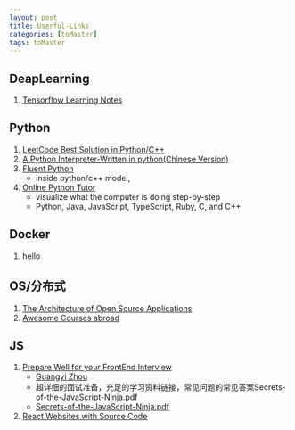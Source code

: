 ```yaml
---
layout: post
title: Userful-Links
categories: [toMaster]
tags: toMaster
---
```


## DeapLearning
1. [Tensorflow Learning Notes](http://www.jeyzhang.com/tensorflow-learning-notes.html)

## Python
1. [LeetCode Best Solution in Python/C++](https://github.com/kamyu104/LeetCode)
2. [A Python Interpreter-Written in python(Chinese Version)](http://aosabook.org/en/500L/a-python-interpreter-written-in-python.html)
3. [Fluent Python](../Fluent-Python-official.pdf)
	+ inside python/c++ model,
4. [Online Python Tutor](http://www.pythontutor.com/)
	+ visualize what the computer is doing step-by-step
	+ Python, Java, JavaScript, TypeScript, Ruby, C, and C++

## Docker
1. hello

## OS/分布式
1. [The Architecture of Open Source Applications](http://aosabook.org/en/index.html)
2. [Awesome Courses abroad](https://github.com/prakhar1989/awesome-courses)


## JS
1. [Prepare Well for your FrontEnd Interview](http://www.1point3acres.com/bbs/thread-104335-1-1.html)
	+ [Guangyi Zhou](https://cn.linkedin.com/in/guangyizhou)
	+ 超详细的面试准备，充足的学习资料链接，常见问题的常见答案Secrets-of-the-JavaScript-Ninja.pdf
	+ [Secrets-of-the-JavaScript-Ninja.pdf](../Secrets-of-the-JavaScript-Ninja.pdf)
2. [React Websites with Source Code](https://react.rocks/tag/FullStack)